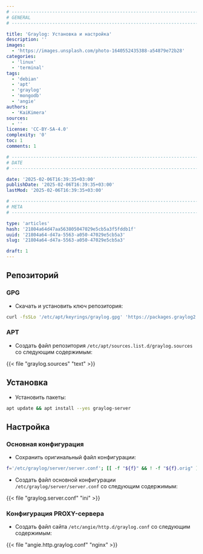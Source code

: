 ```yaml
---
# -------------------------------------------------------------------------------------------------------------------- #
# GENERAL
# -------------------------------------------------------------------------------------------------------------------- #

title: 'Graylog: Установка и настройка'
description: ''
images:
  - 'https://images.unsplash.com/photo-1640552435388-a54879e72b28'
categories:
  - 'linux'
  - 'terminal'
tags:
  - 'debian'
  - 'apt'
  - 'graylog'
  - 'mongodb'
  - 'angie'
authors:
  - 'KaiKimera'
sources:
  - ''
license: 'CC-BY-SA-4.0'
complexity: '0'
toc: 1
comments: 1

# -------------------------------------------------------------------------------------------------------------------- #
# DATE
# -------------------------------------------------------------------------------------------------------------------- #

date: '2025-02-06T16:39:35+03:00'
publishDate: '2025-02-06T16:39:35+03:00'
lastMod: '2025-02-06T16:39:35+03:00'

# -------------------------------------------------------------------------------------------------------------------- #
# META
# -------------------------------------------------------------------------------------------------------------------- #

type: 'articles'
hash: '21804a64d47aa563805047029e5cb5a3f5fddb1f'
uuid: '21804a64-d47a-5563-a050-47029e5cb5a3'
slug: '21804a64-d47a-5563-a050-47029e5cb5a3'

draft: 1
---
```




<!--more-->

## Репозиторий

### GPG

- Скачать и установить ключ репозитория:

```bash
curl -fsSLo '/etc/apt/keyrings/graylog.gpg' 'https://packages.graylog2.org/repo/debian/keyring.gpg'
```

### APT

- Создать файл репозитория `/etc/apt/sources.list.d/graylog.sources` со следующим содержимым:

{{< file "graylog.sources" "text" >}}

## Установка

- Установить пакеты:

```bash
apt update && apt install --yes graylog-server
```

## Настройка

### Основная конфигурация

- Сохранить оригинальный файл конфигурации:

```bash
f='/etc/graylog/server/server.conf'; [[ -f "${f}" && ! -f "${f}.orig" ]] && mv "${f}" "${f}.orig"
```

- Создать файл основной конфигурации `/etc/graylog/server/server.conf` со следующим содержимым:

{{< file "graylog.server.conf" "ini" >}}

### Конфигурация PROXY-сервера

- Создать файл сайта `/etc/angie/http.d/graylog.conf` со следующим содержимым:

{{< file "angie.http.graylog.conf" "nginx" >}}
